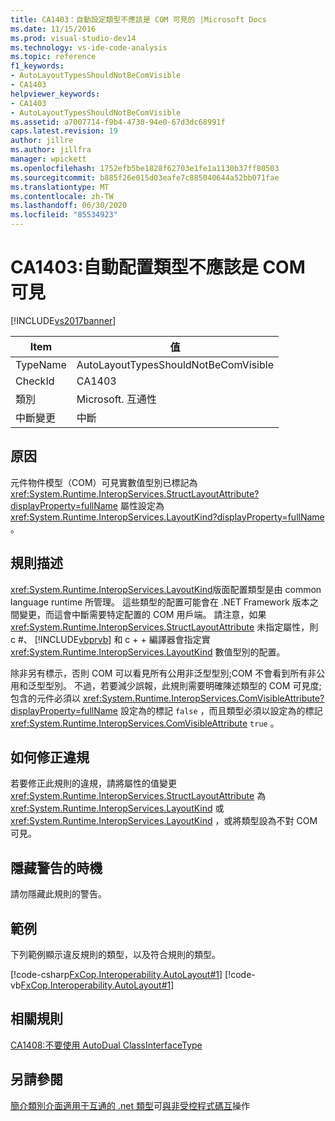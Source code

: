 ```yaml
---
title: CA1403：自動設定類型不應該是 COM 可見的 |Microsoft Docs
ms.date: 11/15/2016
ms.prod: visual-studio-dev14
ms.technology: vs-ide-code-analysis
ms.topic: reference
f1_keywords:
- AutoLayoutTypesShouldNotBeComVisible
- CA1403
helpviewer_keywords:
- CA1403
- AutoLayoutTypesShouldNotBeComVisible
ms.assetid: a7007714-f9b4-4730-94e0-67d3dc68991f
caps.latest.revision: 19
author: jillre
ms.author: jillfra
manager: wpickett
ms.openlocfilehash: 1752efb5be1828f62703e1fe1a1130b37ff80503
ms.sourcegitcommit: b885f26e015d03eafe7c885040644a52bb071fae
ms.translationtype: MT
ms.contentlocale: zh-TW
ms.lasthandoff: 06/30/2020
ms.locfileid: "85534923"
---
```

# <a name="ca1403-auto-layout-types-should-not-be-com-visible"></a>CA1403:自動配置類型不應該是 COM 可見
[!INCLUDE[vs2017banner](../includes/vs2017banner.md)]

|Item|值|
|-|-|
|TypeName|AutoLayoutTypesShouldNotBeComVisible|
|CheckId|CA1403|
|類別|Microsoft. 互通性|
|中斷變更|中斷|

## <a name="cause"></a>原因
 元件物件模型（COM）可見實數值型別已標記為 <xref:System.Runtime.InteropServices.StructLayoutAttribute?displayProperty=fullName> 屬性設定為 <xref:System.Runtime.InteropServices.LayoutKind?displayProperty=fullName> 。

## <a name="rule-description"></a>規則描述
 <xref:System.Runtime.InteropServices.LayoutKind>版面配置類型是由 common language runtime 所管理。 這些類型的配置可能會在 .NET Framework 版本之間變更，而這會中斷需要特定配置的 COM 用戶端。 請注意，如果 <xref:System.Runtime.InteropServices.StructLayoutAttribute> 未指定屬性，則 c #、 [!INCLUDE[vbprvb](../includes/vbprvb-md.md)] 和 c + + 編譯器會指定實 <xref:System.Runtime.InteropServices.LayoutKind> 數值型別的配置。

 除非另有標示，否則 COM 可以看見所有公用非泛型型別;COM 不會看到所有非公用和泛型型別。 不過，若要減少誤報，此規則需要明確陳述類型的 COM 可見度;包含的元件必須以 <xref:System.Runtime.InteropServices.ComVisibleAttribute?displayProperty=fullName> 設定為的標記 `false` ，而且類型必須以設定為的標記 <xref:System.Runtime.InteropServices.ComVisibleAttribute> `true` 。

## <a name="how-to-fix-violations"></a>如何修正違規
 若要修正此規則的違規，請將屬性的值變更 <xref:System.Runtime.InteropServices.StructLayoutAttribute> 為 <xref:System.Runtime.InteropServices.LayoutKind> 或 <xref:System.Runtime.InteropServices.LayoutKind> ，或將類型設為不對 COM 可見。

## <a name="when-to-suppress-warnings"></a>隱藏警告的時機
 請勿隱藏此規則的警告。

## <a name="example"></a>範例
 下列範例顯示違反規則的類型，以及符合規則的類型。

 [!code-csharp[FxCop.Interoperability.AutoLayout#1](../snippets/csharp/VS_Snippets_CodeAnalysis/FxCop.Interoperability.AutoLayout/cs/FxCop.Interoperability.AutoLayout.cs#1)]
 [!code-vb[FxCop.Interoperability.AutoLayout#1](../snippets/visualbasic/VS_Snippets_CodeAnalysis/FxCop.Interoperability.AutoLayout/vb/FxCop.Interoperability.AutoLayout.vb#1)]

## <a name="related-rules"></a>相關規則
 [CA1408:不要使用 AutoDual ClassInterfaceType](../code-quality/ca1408-do-not-use-autodual-classinterfacetype.md)

## <a name="see-also"></a>另請參閱
 [簡介類別介面](https://msdn.microsoft.com/733c0dd2-12e5-46e6-8de1-39d5b25df024)[適用于互通的 .net 類型](https://msdn.microsoft.com/library/4b8afb52-fb8d-4e65-b47c-fd82956a3cdd)可[與非受控程式碼互](https://msdn.microsoft.com/library/ccb68ce7-b0e9-4ffb-839d-03b1cd2c1258)操作
